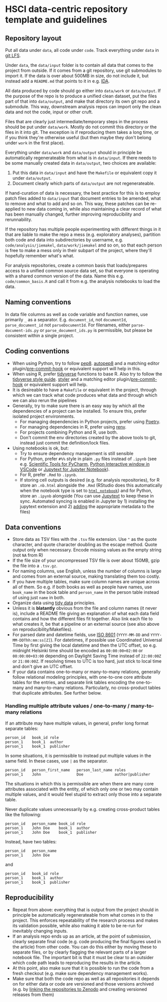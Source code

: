 # HSCI data-centric repository template and guidelines

## Repository layout

Put all data under `data`, all code under `code`. Track everything under `data` in [git LFS](https://git-lfs.github.com/).

Under `data`, the `data/input` folder is to contain all data that comes to the project from outside. If it comes from a git repository, use git submodules to import it. If the data is over about 500MB in size, do not include it, but instead add a `README.md` that points to it in e.g. [IDA](http://ida.fairdata.fi/).

All data produced by code should go either into `data/work` or `data/output`. If the purpose of the repo is to produce a unified clean dataset, put the files part of that into `data/output`, and make that directory its own git repo and a submodule. This way, downstream analysis repos can import only the clean data and not the code, input or other cruft.

Files that are clearly just intermediate/temporary steps in the process should be put under `data/work`. Mostly do not commit this directory or the files in it into git. The exception is if reproducing them takes a long time, or if you think they're otherwise useful (but then maybe they don't belong under `work` in the first place).

Everything under `data/work` and `data/output` should in principle be automatically regenerateable from what is in `data/input`. If there needs to be some manually created data in `data/output`, two choices are available:

1. Put this data in `data/input` and have the `Makefile` or equivalent copy it under `data/output`.
2. Document clearly which parts of `data/output` are not regenerateable.

If hand-curation of data is necessary, the best practice for this is to employ patch files added to `data/input` that document entries to be amended, what to remove and what to add and so on. This way, these patches can be re-applied to new data coming in, while also maintaining a clear record of what has been manually changed, further improving reproducibility and rerunnability.

If the repository has multiple people experimenting with different things in it that are liable to make the repo a mess (e.g. exploratory analyses), partition both code and data into subdirectories by username, e.g. `code/analysis/jiemakel`, `data/work/jiemakel` and so on, so that each person is free to make a mess only in their subpart of the project, where they'll hopefully remember what's what.

For analysis repositories, create a common basis that loads/prepares access to a unified common source data set, so that everyone is operating with a shared common version of the data. Name this e.g. `code/common_basis.R` and call it from e.g. the analysis notebooks to load the data.

## Naming conventions

In data file columns as well as code variable and function names, use primarily `_` as a separator. E.g. `document_id`, not `documentId`, `parse_document_id` not `parseDocumentId`. For filenames, either `parse-document-ids.py` or `parse_document_ids.py` is permissible, but please be consistent within a single project.

## Coding conventions

- When using Python, try to follow [pep8](https://www.python.org/dev/peps/pep-0008/). [autopep8](https://pypi.org/project/autopep8/) and a matching editor plugin/[pre-commit-hook](https://pre-commit.com/) or equivalent support will help in this.
- When using R, prefer [tidyverse](https://www.tidyverse.org/packages/) functions to base R. Also try to follow the [tidyverse style guide](https://style.tidyverse.org/). [styler](https://styler.r-lib.org/) and a matching editor plugin/[pre-commit-hook](https://pre-commit.com/) or equivalent support will help.
- It is desireable to have a `Makefile` or equivalent in the project, through which we can track what code produces what data and through which we can also rerun the pipelines
- Generally, try to make sure there is an easy way by which all the dependencies of a project can be installed. To ensure this, prefer isolated project environments.
  - For managing dependencies in Python projects, prefer using [Poetry](https://python-poetry.org/).
  - For managing dependencies in R, prefer using [renv](https://rstudio.github.io/renv/).
  - For projects combining Python and R, use both.
  - Don't commit the env directories created by the above tools to git, instead just commit the definition/lock files.
- Using notebooks is ok, but:
  - Try to ensure dependency management is still sensible
  - For Python, prefer `#%%` style in plain `.py` files instead of `.ipynb` (see e.g. [Scientific Tools for PyCharm](https://www.jetbrains.com/pycharm/features/scientific_tools.html), [Python Interactive window in VSCode](https://code.visualstudio.com/docs/python/jupyter-support-py) or [Jupytext for Jupyter Notebook](https://github.com/mwouts/jupytext)).
  - For R, prefer `.Rmd` to `.ipynb`.
  - If storing cell outputs is desired (e.g. for analysis repositories), for R store an `.nb.html` alongside the `.Rmd` (RStudio does this automatically when the notebook type is set to [`html_notebook`](https://bookdown.org/yihui/rmarkdown/notebook.html)) and for Python, store an `.ipynb` alongside (You can use [Jupytext](https://github.com/mwouts/jupytext) to keep these in sync. Automated syncing is enabled in Jupyter by 1) installing the jupytext extension and 2) [adding](https://github.com/mwouts/jupytext/blob/main/docs/paired-notebooks.md) the appropriate metadata to the files)

## Data conventions

- Store data as TSV files with the `.tsv` file extension. Use `"` as the quote character, and quote character doubling as the escape method. Quote output only when necessary. Encode missing values as the empty string (not `NA` from R)
- If the file size of your uncompressed TSV file is over about 150MB, gzip the file into a `.tsv.gz`.
- For naming columns, use English, unless the number of columns is large and comes from an external source, making translating them too costly.
- If you have multiple tables, make sure column names are unique across all of them. So e.g. if both books as well as people have names, use `book_name` in the book table and `person_name` in the person table instead of using just `name` in both.
- Organize data using [tidy data](https://cran.r-project.org/web/packages/tidyr/vignettes/tidy-data.html) principles.
- Unless it is **blatantly** obvious from the file and column names (it never is), include a README file giving an explanation of what each data field contains and how the different files fit together. Also link each file to what creates it, be that a pipeline or an external source (see also above on reproducibility/Makefiles).
- For parsed date and datetime fields, use [ISO 8601](https://en.wikipedia.org/wiki/ISO_8601) (`YYYY-MM-DD` and `YYYY-MM-DDThh:mm:ss[Z]`). For datetimes, if possible use Coordinated Universal Time by first giving the local datetime and then the UTC offset, so e.g. midnight Helsinki time should be encoded as `00:00:00+02:00` or `00:00:00+03:00` depending on Daylight Saving Time instead of `22:00:00Z` or `21:00:00Z`. If resolving times to UTC is too hard, just stick to local time and don't give an UTC offset.
- If your data contains one-to-many or many-to-many relations, generally follow relational modeling principles, with one-to-one core attribute tables for the entries, and separate link tables encoding the one-to-many and many-to-many relations. Particularly, no cross-product tables that duplicate attributes. See further below.

### Handling multiple attribute values / one-to-many / many-to-many relations

If an attribute may have multiple values, in general, prefer long format separate tables:

```tsv
person_id   book_id role
person_1    book_1  author
person_1    book_1  publisher
```

In some situations, it is permissible to instead put multiple values in the same field. In these cases, use `|` as the separator.

```tsv
person_id   person_first_name   person_last_name roles
person_1    John                Doe              author|publisher
```

The situations in which this is permissible are when there are many core attributes associated with the entity, of which only one or two may contain multiple values, and it would feel stupid to extract only those into a separate table.

Never duplicate values unnecessarily by e.g. creating cross-product tables like the following:

```tsv
person_id   person_name book_id role
person_1    John Doe    book_1  author
person_1    John Doe    book_1  publisher
```

Instead, have two tables:

```tsv
person_id   person_name
person_1    John Doe
```

and

```tsv
person_id   book_id role
person_1    book_1  author
person_1    book_1  publisher
```

## Reproducibility

- Repeat from above: everything that is output from the project should in principle be automatically regenerateable from what comes in to the project. This enforces repeatability of the research process and makes its validation possible, while also making it able to be re-run for inevitably changing inputs.
- If an analysis repo ends up as an article, at the point of submission, clearly separate final code (e.g. code producing the final figures used in the article) from other code. You can do this either by moving these to separate files, or by clearly flagging the relevant parts of a larger notebook file. The important bit is that it must be clear to an outsider which code path leads to reproducing the results in the article.
- At this point, also make sure that it is possible to run the code from a fresh checkout (e.g. make sure dependency management works).
- Make sure that both the code repo as well as all repositories it depends on for either data or code are versioned and those versions archived (e.g. by [linking the repositories to Zenodo](https://docs.github.com/en/repositories/archiving-a-github-repository/referencing-and-citing-content) and creating versioned releases from them)
